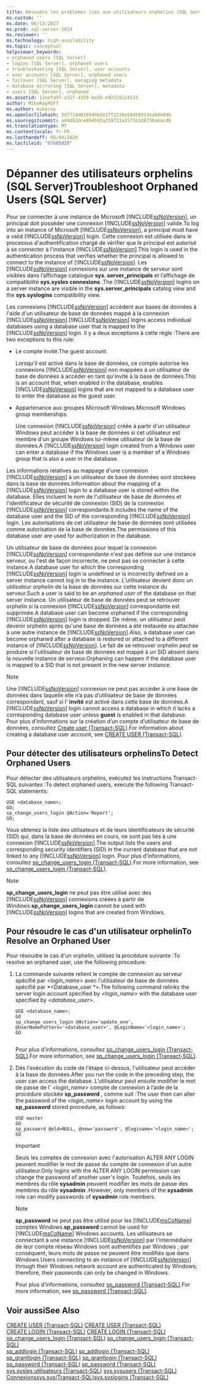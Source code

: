 ```yaml
---
title: Résoudre les problèmes liés aux utilisateurs orphelins (SQL Server) | Microsoft Docs
ms.custom: ''
ms.date: 06/13/2017
ms.prod: sql-server-2014
ms.reviewer: ''
ms.technology: high-availability
ms.topic: conceptual
helpviewer_keywords:
- orphaned users [SQL Server]
- logins [SQL Server], orphaned users
- troubleshooting [SQL Server], user accounts
- user accounts [SQL Server], orphaned users
- failover [SQL Server], managing metadata
- database mirroring [SQL Server], metadata
- users [SQL Server], orphaned
ms.assetid: 11eefa97-a31f-4359-ba5b-e92328224133
author: MikeRayMSFT
ms.author: mikeray
ms.openlocfilehash: 5df714d818949b921ff2236e50d58913eab0e0db
ms.sourcegitcommit: ad4d92dce894592a259721a1571b1d8736abacdb
ms.translationtype: MT
ms.contentlocale: fr-FR
ms.lasthandoff: 08/04/2020
ms.locfileid: "87605028"
---
```

# <a name="troubleshoot-orphaned-users-sql-server"></a><span data-ttu-id="3e72d-102">Dépanner des utilisateurs orphelins (SQL Server)</span><span class="sxs-lookup"><span data-stu-id="3e72d-102">Troubleshoot Orphaned Users (SQL Server)</span></span>
  <span data-ttu-id="3e72d-103">Pour se connecter à une instance de Microsoft [!INCLUDE[ssNoVersion](../../includes/ssnoversion-md.md)], un principal doit posséder une connexion [!INCLUDE[ssNoVersion](../../includes/ssnoversion-md.md)] valide.</span><span class="sxs-lookup"><span data-stu-id="3e72d-103">To log into an instance of Microsoft [!INCLUDE[ssNoVersion](../../includes/ssnoversion-md.md)], a principal must have a valid [!INCLUDE[ssNoVersion](../../includes/ssnoversion-md.md)] login.</span></span> <span data-ttu-id="3e72d-104">Cette connexion est utilisée dans le processus d'authentification chargé de vérifier que le principal est autorisé à se connecter à l'instance [!INCLUDE[ssNoVersion](../../includes/ssnoversion-md.md)].</span><span class="sxs-lookup"><span data-stu-id="3e72d-104">This login is used in the authentication process that verifies whether the principal is allowed to connect to the instance of [!INCLUDE[ssNoVersion](../../includes/ssnoversion-md.md)].</span></span> <span data-ttu-id="3e72d-105">Les [!INCLUDE[ssNoVersion](../../includes/ssnoversion-md.md)] connexions sur une instance de serveur sont visibles dans l’affichage catalogue **sys. server_principals** et l’affichage de compatibilité **sys.sysles connexions** .</span><span class="sxs-lookup"><span data-stu-id="3e72d-105">The [!INCLUDE[ssNoVersion](../../includes/ssnoversion-md.md)] logins on a server instance are visible in the **sys.server_principals** catalog view and the **sys.syslogins** compatibility view.</span></span>  
  
 <span data-ttu-id="3e72d-106">Les connexions [!INCLUDE[ssNoVersion](../../includes/ssnoversion-md.md)] accèdent aux bases de données à l'aide d'un utilisateur de base de données mappé à la connexion [!INCLUDE[ssNoVersion](../../includes/ssnoversion-md.md)].</span><span class="sxs-lookup"><span data-stu-id="3e72d-106">[!INCLUDE[ssNoVersion](../../includes/ssnoversion-md.md)] logins access individual databases using a database user that is mapped to the [!INCLUDE[ssNoVersion](../../includes/ssnoversion-md.md)] login.</span></span> <span data-ttu-id="3e72d-107">Il y a deux exceptions à cette règle :</span><span class="sxs-lookup"><span data-stu-id="3e72d-107">There are two exceptions to this rule:</span></span>  
  
-   <span data-ttu-id="3e72d-108">Le compte invité.</span><span class="sxs-lookup"><span data-stu-id="3e72d-108">The guest account.</span></span>  
  
     <span data-ttu-id="3e72d-109">Lorsqu'il est activé dans la base de données, ce compte autorise les connexions [!INCLUDE[ssNoVersion](../../includes/ssnoversion-md.md)] non mappées à un utilisateur de base de données à accéder en tant qu'invité à la base de données.</span><span class="sxs-lookup"><span data-stu-id="3e72d-109">This is an account that, when enabled in the database, enables [!INCLUDE[ssNoVersion](../../includes/ssnoversion-md.md)] logins that are not mapped to a database user to enter the database as the guest user.</span></span>  
  
-   <span data-ttu-id="3e72d-110">Appartenance aux groupes Microsoft Windows.</span><span class="sxs-lookup"><span data-stu-id="3e72d-110">Microsoft Windows group memberships.</span></span>  
  
     <span data-ttu-id="3e72d-111">Une connexion [!INCLUDE[ssNoVersion](../../includes/ssnoversion-md.md)] créée à partir d'un utilisateur Windows peut accéder à la base de données si cet utilisateur est membre d'un groupe Windows lui-même utilisateur de la base de données.</span><span class="sxs-lookup"><span data-stu-id="3e72d-111">A [!INCLUDE[ssNoVersion](../../includes/ssnoversion-md.md)] login created from a Windows user can enter a database if the Windows user is a member of a Windows group that is also a user in the database.</span></span>  
  
 <span data-ttu-id="3e72d-112">Les informations relatives au mappage d'une connexion [!INCLUDE[ssNoVersion](../../includes/ssnoversion-md.md)] à un utilisateur de base de données sont stockées dans la base de données.</span><span class="sxs-lookup"><span data-stu-id="3e72d-112">Information about the mapping of a [!INCLUDE[ssNoVersion](../../includes/ssnoversion-md.md)] login to a database user is stored within the database.</span></span> <span data-ttu-id="3e72d-113">Elles incluent le nom de l'utilisateur de base de données et l'identificateur de sécurité de connexion (SID) de la connexion [!INCLUDE[ssNoVersion](../../includes/ssnoversion-md.md)] correspondante.</span><span class="sxs-lookup"><span data-stu-id="3e72d-113">It includes the name of the database user and the SID of the corresponding [!INCLUDE[ssNoVersion](../../includes/ssnoversion-md.md)] login.</span></span> <span data-ttu-id="3e72d-114">Les autorisations de cet utilisateur de base de données sont utilisées comme autorisation de la base de données.</span><span class="sxs-lookup"><span data-stu-id="3e72d-114">The permissions of this database user are used for authorization in the database.</span></span>  
  
 <span data-ttu-id="3e72d-115">Un utilisateur de base de données pour lequel la connexion [!INCLUDE[ssNoVersion](../../includes/ssnoversion-md.md)] correspondante n'est pas définie sur une instance serveur, ou l'est de façon incorrecte, ne peut pas se connecter à cette instance.</span><span class="sxs-lookup"><span data-stu-id="3e72d-115">A database user for which the corresponding [!INCLUDE[ssNoVersion](../../includes/ssnoversion-md.md)] login is undefined or is incorrectly defined on a server instance cannot log in to the instance.</span></span> <span data-ttu-id="3e72d-116">L'utilisateur devient donc un *utilisateur orphelin* de la base de données sur cette instance du serveur.</span><span class="sxs-lookup"><span data-stu-id="3e72d-116">Such a user is said to be an *orphaned user* of the database on that server instance.</span></span> <span data-ttu-id="3e72d-117">Un utilisateur de base de données peut se retrouver orphelin si la connexion [!INCLUDE[ssNoVersion](../../includes/ssnoversion-md.md)] correspondante est supprimée.</span><span class="sxs-lookup"><span data-stu-id="3e72d-117">A database user can become orphaned if the corresponding [!INCLUDE[ssNoVersion](../../includes/ssnoversion-md.md)] login is dropped.</span></span> <span data-ttu-id="3e72d-118">De même, un utilisateur peut devenir orphelin après qu'une base de données a été restaurée ou attachée à une autre instance de [!INCLUDE[ssNoVersion](../../includes/ssnoversion-md.md)].</span><span class="sxs-lookup"><span data-stu-id="3e72d-118">Also, a database user can become orphaned after a database is restored or attached to a different instance of [!INCLUDE[ssNoVersion](../../includes/ssnoversion-md.md)].</span></span> <span data-ttu-id="3e72d-119">Le fait de se retrouver orphelin peut se produire si l'utilisateur de base de données est mappé à un SID absent dans la nouvelle instance de serveur.</span><span class="sxs-lookup"><span data-stu-id="3e72d-119">Orphaning can happen if the database user is mapped to a SID that is not present in the new server instance.</span></span>  
  
> [!NOTE]  
>  <span data-ttu-id="3e72d-120">Une [!INCLUDE[ssNoVersion](../../includes/ssnoversion-md.md)] connexion ne peut pas accéder à une base de données dans laquelle elle n’a pas d’utilisateur de base de données correspondant, sauf si l' **invité** est activé dans cette base de données.</span><span class="sxs-lookup"><span data-stu-id="3e72d-120">A [!INCLUDE[ssNoVersion](../../includes/ssnoversion-md.md)] login cannot access a database in which it lacks a corresponding database user unless **guest** is enabled in that database.</span></span> <span data-ttu-id="3e72d-121">Pour plus d’informations sur la création d’un compte d’utilisateur de base de données, consultez [Create user &#40;Transact-SQL&#41;](/sql/t-sql/statements/create-user-transact-sql).</span><span class="sxs-lookup"><span data-stu-id="3e72d-121">For information about creating a database user account, see [CREATE USER &#40;Transact-SQL&#41;](/sql/t-sql/statements/create-user-transact-sql).</span></span>  
  
## <a name="to-detect-orphaned-users"></a><span data-ttu-id="3e72d-122">Pour détecter des utilisateurs orphelins</span><span class="sxs-lookup"><span data-stu-id="3e72d-122">To Detect Orphaned Users</span></span>  
 <span data-ttu-id="3e72d-123">Pour détecter des utilisateurs orphelins, exécutez les instructions Transact-SQL suivantes :</span><span class="sxs-lookup"><span data-stu-id="3e72d-123">To detect orphaned users, execute the following Transact-SQL statements:</span></span>  
  
```  
USE <database_name>;  
GO;   
sp_change_users_login @Action='Report';  
GO;  
```  
  
 <span data-ttu-id="3e72d-124">Vous obtenez la liste des utilisateurs et de leurs identificateurs de sécurité (SID) qui, dans la base de données en cours, ne sont pas liés à une connexion [!INCLUDE[ssNoVersion](../../includes/ssnoversion-md.md)].</span><span class="sxs-lookup"><span data-stu-id="3e72d-124">The output lists the users and corresponding security identifiers (SID) in the current database that are not linked to any [!INCLUDE[ssNoVersion](../../includes/ssnoversion-md.md)] login.</span></span> <span data-ttu-id="3e72d-125">Pour plus d’informations, consultez [sp_change_users_login &#40;Transact-SQL&#41;](/sql/relational-databases/system-stored-procedures/sp-change-users-login-transact-sql).</span><span class="sxs-lookup"><span data-stu-id="3e72d-125">For more information, see [sp_change_users_login &#40;Transact-SQL&#41;](/sql/relational-databases/system-stored-procedures/sp-change-users-login-transact-sql).</span></span>  
  
> [!NOTE]  
>  <span data-ttu-id="3e72d-126">**sp_change_users_login** ne peut pas être utilisé avec des [!INCLUDE[ssNoVersion](../../includes/ssnoversion-md.md)] connexions créées à partir de Windows.</span><span class="sxs-lookup"><span data-stu-id="3e72d-126">**sp_change_users_login** cannot be used with [!INCLUDE[ssNoVersion](../../includes/ssnoversion-md.md)] logins that are created from Windows.</span></span>  
  
## <a name="to-resolve-an-orphaned-user"></a><span data-ttu-id="3e72d-127">Pour résoudre le cas d'un utilisateur orphelin</span><span class="sxs-lookup"><span data-stu-id="3e72d-127">To Resolve an Orphaned User</span></span>  
 <span data-ttu-id="3e72d-128">Pour résoudre le cas d'un orphelin, utilisez la procédure suivante :</span><span class="sxs-lookup"><span data-stu-id="3e72d-128">To resolve an orphaned user, use the following procedure:</span></span>  
  
1.  <span data-ttu-id="3e72d-129">La commande suivante relient le compte de connexion au serveur spécifié par *<login_name>* avec l’utilisateur de base de données spécifié par \*<Database_user \*>.</span><span class="sxs-lookup"><span data-stu-id="3e72d-129">The following command relinks the server login account specified by *<login_name>* with the database user specified by *<database_user>*.</span></span>  
  
    ```  
    USE <database_name>;  
    GO  
    sp_change_users_login @Action='update_one', @UserNamePattern='<database_user>', @LoginName='<login_name>';  
    GO  
  
    ```  
  
     <span data-ttu-id="3e72d-130">Pour plus d’informations, consultez [sp_change_users_login &#40;Transact-SQL&#41;](/sql/relational-databases/system-stored-procedures/sp-change-users-login-transact-sql).</span><span class="sxs-lookup"><span data-stu-id="3e72d-130">For more information, see [sp_change_users_login &#40;Transact-SQL&#41;](/sql/relational-databases/system-stored-procedures/sp-change-users-login-transact-sql).</span></span>  
  
2.  <span data-ttu-id="3e72d-131">Dès l'exécution du code de l'étape ci-dessus, l'utilisateur peut accéder à la base de données.</span><span class="sxs-lookup"><span data-stu-id="3e72d-131">After you run the code in the preceding step, the user can access the database.</span></span> <span data-ttu-id="3e72d-132">L’utilisateur peut ensuite modifier le mot de passe de l' *<login_name>* compte de connexion à l’aide de la procédure stockée **sp_password** , comme suit :</span><span class="sxs-lookup"><span data-stu-id="3e72d-132">The user then can alter the password of the *<login_name>* login account by using the **sp_password** stored procedure, as follows:</span></span>  
  
    ```  
    USE master   
    GO  
    sp_password @old=NULL, @new='password', @loginame='<login_name>';  
    GO  
    ```  
  
    > [!IMPORTANT]  
    >  <span data-ttu-id="3e72d-133">Seuls les comptes de connexion avec l'autorisation ALTER ANY LOGIN peuvent modifier le mot de passe du compte de connexion d'un autre utilisateur.</span><span class="sxs-lookup"><span data-stu-id="3e72d-133">Only logins with the ALTER ANY LOGIN permission can change the password of another user's login.</span></span> <span data-ttu-id="3e72d-134">Toutefois, seuls les membres du rôle **sysadmin** peuvent modifier les mots de passe des membres du rôle **sysadmin** .</span><span class="sxs-lookup"><span data-stu-id="3e72d-134">However, only members of the **sysadmin** role can modify passwords of **sysadmin** role members.</span></span>  
  
    > [!NOTE]  
    >  <span data-ttu-id="3e72d-135">**sp_password** ne peut pas être utilisé pour les [!INCLUDE[msCoName](../../includes/msconame-md.md)] comptes Windows.</span><span class="sxs-lookup"><span data-stu-id="3e72d-135">**sp_password** cannot be used for [!INCLUDE[msCoName](../../includes/msconame-md.md)] Windows accounts.</span></span> <span data-ttu-id="3e72d-136">Les utilisateurs se connectant à une instance [!INCLUDE[ssNoVersion](../../includes/ssnoversion-md.md)] par l'intermédiaire de leur compte réseau Windows sont authentifiés par Windows ; par conséquent, leurs mots de passe ne peuvent être modifiés que dans Windows.</span><span class="sxs-lookup"><span data-stu-id="3e72d-136">Users connecting to an instance of [!INCLUDE[ssNoVersion](../../includes/ssnoversion-md.md)] through their Windows network account are authenticated by Windows; therefore, their passwords can only be changed in Windows.</span></span>  
  
     <span data-ttu-id="3e72d-137">Pour plus d’informations, consultez [sp_password &#40;Transact-SQL&#41;](/sql/relational-databases/system-stored-procedures/sp-password-transact-sql).</span><span class="sxs-lookup"><span data-stu-id="3e72d-137">For more information, see [sp_password &#40;Transact-SQL&#41;](/sql/relational-databases/system-stored-procedures/sp-password-transact-sql).</span></span>  
  
## <a name="see-also"></a><span data-ttu-id="3e72d-138">Voir aussi</span><span class="sxs-lookup"><span data-stu-id="3e72d-138">See Also</span></span>  
 <span data-ttu-id="3e72d-139">[CREATE USER &#40;Transact-SQL&#41;](/sql/t-sql/statements/create-user-transact-sql) </span><span class="sxs-lookup"><span data-stu-id="3e72d-139">[CREATE USER &#40;Transact-SQL&#41;](/sql/t-sql/statements/create-user-transact-sql) </span></span>  
 <span data-ttu-id="3e72d-140">[CREATE LOGIN &#40;Transact-SQL&#41;](/sql/t-sql/statements/create-login-transact-sql) </span><span class="sxs-lookup"><span data-stu-id="3e72d-140">[CREATE LOGIN &#40;Transact-SQL&#41;](/sql/t-sql/statements/create-login-transact-sql) </span></span>  
 <span data-ttu-id="3e72d-141">[sp_change_users_login &#40;Transact-SQL&#41;](/sql/relational-databases/system-stored-procedures/sp-change-users-login-transact-sql) </span><span class="sxs-lookup"><span data-stu-id="3e72d-141">[sp_change_users_login &#40;Transact-SQL&#41;](/sql/relational-databases/system-stored-procedures/sp-change-users-login-transact-sql) </span></span>  
 <span data-ttu-id="3e72d-142">[sp_addlogin &#40;Transact-SQL&#41;](/sql/relational-databases/system-stored-procedures/sp-addlogin-transact-sql) </span><span class="sxs-lookup"><span data-stu-id="3e72d-142">[sp_addlogin &#40;Transact-SQL&#41;](/sql/relational-databases/system-stored-procedures/sp-addlogin-transact-sql) </span></span>  
 <span data-ttu-id="3e72d-143">[sp_grantlogin &#40;Transact-SQL&#41;](/sql/relational-databases/system-stored-procedures/sp-grantlogin-transact-sql) </span><span class="sxs-lookup"><span data-stu-id="3e72d-143">[sp_grantlogin &#40;Transact-SQL&#41;](/sql/relational-databases/system-stored-procedures/sp-grantlogin-transact-sql) </span></span>  
 <span data-ttu-id="3e72d-144">[sp_password &#40;Transact-SQL&#41;](/sql/relational-databases/system-stored-procedures/sp-password-transact-sql) </span><span class="sxs-lookup"><span data-stu-id="3e72d-144">[sp_password &#40;Transact-SQL&#41;](/sql/relational-databases/system-stored-procedures/sp-password-transact-sql) </span></span>  
 <span data-ttu-id="3e72d-145">[sys.sysles utilisateurs &#40;Transact-SQL&#41;](/sql/relational-databases/system-compatibility-views/sys-sysusers-transact-sql) </span><span class="sxs-lookup"><span data-stu-id="3e72d-145">[sys.sysusers &#40;Transact-SQL&#41;](/sql/relational-databases/system-compatibility-views/sys-sysusers-transact-sql) </span></span>  
 [<span data-ttu-id="3e72d-146">Connexionssys.sys&#40;Transact-SQL&#41;</span><span class="sxs-lookup"><span data-stu-id="3e72d-146">sys.syslogins &#40;Transact-SQL&#41;</span></span>](/sql/relational-databases/system-compatibility-views/sys-syslogins-transact-sql)  
  
  
